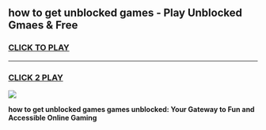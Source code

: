 
## how to get unblocked games - Play Unblocked Gmaes & Free
<h3>
<a href="https://news.freeplayer.one?title=how_to_get_unblocked_games&ref=16F">CLICK TO PLAY</a></h3>
<hr>

<h3>
<a href="https://news.freeplayer.one?title=how_to_get_unblocked_games&ref=16F">CLICK 2 PLAY</a>
  
</h3>

<a href="https://news.freeplayer.one?title=how_to_get_unblocked_games&ref=16F/"><img src="https://clearcache.store/games.png"></a>


**how to get unblocked games games unblocked: Your Gateway to Fun and Accessible Online Gaming**
